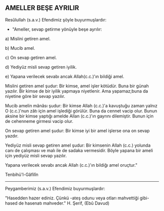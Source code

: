 ## AMELLER BEŞE AYRILIR

Resûlullah (s.a.v.) Efendimiz şöyle buyurmuş­lardır:

- "Ameller, sevap getirme yönüyle beşe ayrı­lır:

a) Mislini getiren amel.

b) Mucib amel.

c) On sevap getiren amel.

d) Yediyüz misli sevap getiren iyilik.

e) Yapana verilecek sevabı ancak Allah(c.c.)'ın bildiği amel.

Mislini getiren amel şudur: Bir kimse, amel iş­ler kötüdür. Buna bir günah yazılır. Bir kimse de bir iyilik yapmaya niyetlenir. Ama yapamaz;buna da niyetine göre bir sevap yazılır.

Mucib amelin mânâsı şudur: Bir kimse Allah (c.c.)'a kavuştuğu zaman yalnız O (c.c.)'nun zâtı için amel işlediği görülür. Buna da cennet vacip olur. Bunun aksine bir kimse yaptığı amelde Allan (c.c.)'ın gayrını dilemiştir. Bunun için de cehenne­me girmesi vacip olur.

On sevap getiren amel şudur: Bir kimse iyi bir amel işlerse ona on sevap yazdır.

Yediyüz misli sevap getiren amel şudur: Bir kimsenin Allah (c.c.) yolunda canı de çalışması ve malı ile de sadaka vermesidir. Böyle yapana bir ameli için yediyüz misli sevap yazılır.

Yapana verilecek sevabı ancak Allah (c.c.)'ın bildiğı amel oruçtur."

Tenbihü'l-Gâfilîn

<hr>

Peygamberimiz (s.a.v.) Efendimiz buyurmuş­lardır:

"Hasedden hazer ediniz. Çünkü -ateş odunu veya otları mahvettiği gibi- hased de hasenatı mahveder." H. Şerif, (Ebû Davud)
